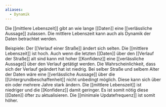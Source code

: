 ```yaml
---
aliases:
  - Dynamik
---
```

Die [[mittlere Lebenszeit]] gibt an wie lange [[Daten]] eine [[verlässliche Aussage]] zulassen.
Die mittlere Lebenszeit kann auch als Dynamik der Daten betrachtet werden.

Beispiele:
Der [[Verlauf einer Straße]] ändert sich selten. Die [[mittlere Lebenszeit]] ist hoch. Auch wenn die letzten [[Daten]] über den [[Verlauf der Straße]] alt sind kann mit hoher [[Konfidenz]] eine [[verlässliche Aussage]] über den Verlauf getätigt werden. Die Wahrscheinlichkeit, dass sich der Verlauf geändert hat ist niedrig.
Bei selber Straße und selbem Alter der Daten wäre eine [[verlässliche Aussage]] über die [[Untergrundbeschaffenheit]] nicht unbedingt möglich. Diese kann sich über ein oder mehrere Jahre stark ändern. Die [[mittlere Lebenszeit]] ist niedriger und die [[Konfidenz]] damit geringer. Es ist somit nötig diese [[Daten]] öfter zu aktualisieren. Die [[minimale Updatefrequenz]] ist somit höher.